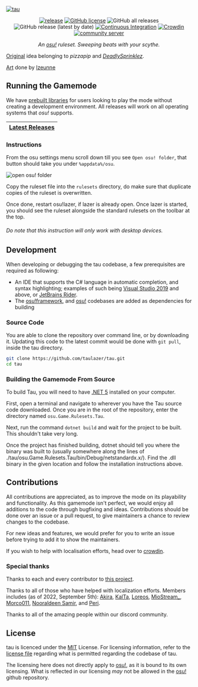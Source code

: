 [![tau](https://alten.s-ul.eu/pRr7vj6C.png)](https://github.com/taulazer/tau "tau")
<div align="center">

[![release](https://img.shields.io/github/v/release/taulazer/tau?style=flat-square)](https://github.com/taulazer/tau/releases)
[![GitHub license](https://img.shields.io/github/license/taulazer/tau.svg?style=flat-square)](https://github.com/taulazer/tau/LICENSE)
![GitHub all releases](https://img.shields.io/github/downloads/taulazer/tau/total?style=flat-square)
![GitHub release (latest by date)](https://img.shields.io/github/downloads/taulazer/tau/latest/total?style=flat-square)
[![Continuous Integration](https://github.com/taulazer/tau/actions/workflows/ci.yml/badge.svg)](https://github.com/taulazer/tau/actions/workflows/ci.yml)
[![Crowdin](https://badges.crowdin.net/tau/localized.svg)](https://crowdin.com/project/tau)
[![community server](https://discordapp.com/api/guilds/689728872282849313/widget.png?style=shield)](https://discord.gg/7Y8GXAa)

*An [osu!](https://github.com/ppy/osu) ruleset. Sweeping beats with your scythe.*

</div>

[Original](https://deadlysprinklez.itch.io/tau) idea belonging to *pizzapip* and *[DeadlySprinklez](https://github.com/DeadlySprinklez)*.

[Art](https://github.com/taulazer/tau/wiki/Mascot) done by [Izeunne](https://www.fiverr.com/izeunne)

## Running the Gamemode
We have [prebuilt libraries](https://github.com/taulazer/tau/releases) for users looking to play the mode without creating a development environment. All releases will work on all operating systems that *osu!* supports.

| [Latest Releases](https://github.com/taulazer/tau/releases)
| ------------- |

### Instructions

From the osu settings menu scroll down till you see `Open osu! folder`, that button should take you under `%appdata%/osu`.

![open osu! folder](https://github.com/LumpBloom7/sentakki/wiki/images/Instuction1.png)

Copy the ruleset file into the `rulesets` directory, do make sure that duplicate copies of the ruleset is overwritten.

Once done, restart osu!lazer, if lazer is already open. Once lazer is started, you should see the ruleset alongside the standard rulesets on the toolbar at the top.

###### Do note that this instruction will only work with desktop devices.

## Development
When developing or debugging the tau codebase, a few prerequisites are required as following:
* An IDE that supports the C# language in automatic completion, and syntax highlighting; examples of such being [Visual Studio 2019](https://visualstudio.microsoft.com/vs/) and above, or [JetBrains Rider](https://www.jetbrains.com/rider/).
* The [osu!framework](https://github.com/ppy/osu-framework/tree/master/osu.Framework), and [osu!](https://github.com/ppy/osu) codebases are added as dependencies for building

### Source Code
You are able to clone the repository over command line, or by downloading it. Updating this code to the latest commit would be done with `git pull`, inside the tau directory.
```sh
git clone https://github.com/taulazer/tau.git
cd tau
```

### Building the Gamemode From Source
To build Tau, you will need to have [.NET 5](https://dotnet.microsoft.com/download) installed on your computer.

First, open a terminal and navigate to wherever you have the Tau source code downloaded. Once you are in the root of the repository, enter the directory named `osu.Game.Rulesets.Tau`.

Next, run the command `dotnet build` and wait for the project to be built. This shouldn't take very long.

Once the project has finished building, dotnet should tell you where the binary was built to (usually somewhere along the lines of ./tau/osu.Game.Rulesets.Tau/bin/Debug/netstandardx.x/). Find the .dll binary in the given location and follow the installation instructions above.

## Contributions
All contributions are appreciated, as to improve the mode on its playability and functionality. As this gamemode isn't perfect, we would enjoy all additions to the code through bugfixing and ideas. Contributions should be done over an issue or a pull request, to give maintainers a chance to review changes to the codebase.

For new ideas and features, we would prefer for you to write an issue before trying to add it to show the maintainers.

If you wish to help with localisation efforts, head over to [crowdin](https://crowdin.com/project/tau).

### Special thanks

Thanks to each and every contributor to [this project](https://github.com/taulazer/tau/graphs/contributors).

Thanks to all of those who have helped with localization efforts. Members includes (as of 2022, September 5th): [Akira](https://crowdin.com/profile/princessakira), [KalTa](https://crowdin.com/profile/kalta289), [Loreos](https://crowdin.com/profile/loreos), [MioStream_](https://crowdin.com/profile/miostream_), [Morco011](https://crowdin.com/profile/morcooooooo), [Nooraldeen Samir](https://crowdin.com/profile/noordlee), and [Peri](https://crowdin.com/profile/perigee).

Thanks to all of the amazing people within our discord community.

## License
tau is licenced under the [MIT](https://opensource.org/licenses/MIT) License. For licensing information, refer to the [license file](https://github.com/taulazer/tau/blob/master/LICENSE) regarding what is permitted regarding the codebase of tau.

The licensing here does not directly apply to [osu!](https://github.com/ppy/osu), as it is bound to its own licensing. What is reflected in our licensing *may* not be allowed in the [osu!](https://github.com/ppy/osu) github repository.
